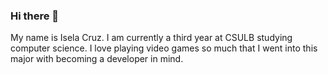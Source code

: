 ### Hi there 👋

My name is Isela Cruz. I am currently a third year at CSULB studying computer science. I love playing video games so much that I went into this major with becoming a developer in mind.
